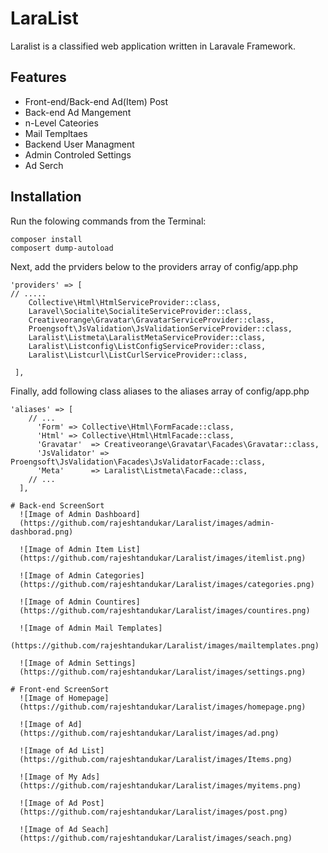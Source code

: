 # LaraList

Laralist is a classified web application written in Laravale Framework.

## Features
* Front-end/Back-end Ad(Item) Post
* Back-end Ad Mangement
* n-Level Cateories
* Mail Templtaes
* Backend User Managment
* Admin Controled Settings
* Ad Serch

## Installation
Run the folowing commands from the Terminal:
```
composer install
composert dump-autoload
```

Next, add the prviders below to the providers array of config/app.php
```
'providers' => [
// .....
 	Collective\Html\HtmlServiceProvider::class,
 	Laravel\Socialite\SocialiteServiceProvider::class,
 	Creativeorange\Gravatar\GravatarServiceProvider::class,
 	Proengsoft\JsValidation\JsValidationServiceProvider::class, 
 	Laralist\Listmeta\LaralistMetaServiceProvider::class, 
 	Laralist\Listconfig\ListConfigServiceProvider::class,
 	Laralist\Listcurl\ListCurlServiceProvider::class,

 ],  
```
Finally, add following class aliases to the aliases array of config/app.php
```
'aliases' => [
    // ...
      'Form' => Collective\Html\FormFacade::class,
      'Html' => Collective\Html\HtmlFacade::class,
      'Gravatar'  => Creativeorange\Gravatar\Facades\Gravatar::class,
      'JsValidator' => Proengsoft\JsValidation\Facades\JsValidatorFacade::class,
      'Meta'      => Laralist\Listmeta\Facade::class, 
    // ...
  ],

# Back-end ScreenSort
  ![Image of Admin Dashboard]
  (https://github.com/rajeshtandukar/Laralist/images/admin-dashborad.png)

  ![Image of Admin Item List]
  (https://github.com/rajeshtandukar/Laralist/images/itemlist.png)

  ![Image of Admin Categories]
  (https://github.com/rajeshtandukar/Laralist/images/categories.png)

  ![Image of Admin Countires]
  (https://github.com/rajeshtandukar/Laralist/images/countires.png)

  ![Image of Admin Mail Templates]
  (https://github.com/rajeshtandukar/Laralist/images/mailtemplates.png)

  ![Image of Admin Settings]
  (https://github.com/rajeshtandukar/Laralist/images/settings.png)

# Front-end ScreenSort
  ![Image of Homepage]
  (https://github.com/rajeshtandukar/Laralist/images/homepage.png)

  ![Image of Ad]
  (https://github.com/rajeshtandukar/Laralist/images/ad.png)

  ![Image of Ad List]
  (https://github.com/rajeshtandukar/Laralist/images/Items.png)

  ![Image of My Ads]
  (https://github.com/rajeshtandukar/Laralist/images/myitems.png)

  ![Image of Ad Post]
  (https://github.com/rajeshtandukar/Laralist/images/post.png)

  ![Image of Ad Seach]
  (https://github.com/rajeshtandukar/Laralist/images/seach.png)
